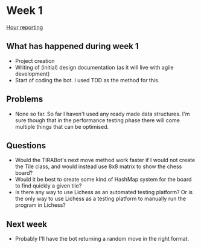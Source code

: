 # Week 1

[Hour reporting](/Documentation/Hour_reporting.md)

## What has happened during week 1

* Project creation
* Writing of (initial) design documentation (as it will live with agile development)
* Start of coding the bot. I used TDD as the method for this.

## Problems

* None so far. So far I haven't used any ready made data structures. I'm sure though that in the performance testing phase there will come multiple things that can be optimised.

## Questions

* Would the TIRABot's next move method work faster if I would not create the Tile class, and would instead use 8x8 matrix to show the chess board?
* Would it be best to create some kind of HashMap system for the board to find quickly a given tile?
* Is there any way to use Lichess as an automated testing platform? Or is the only way to use Lichess as a testing platform to manually run the program in Lichess?

## Next week

* Probably I'll have the bot returning a random move in the right format. 
